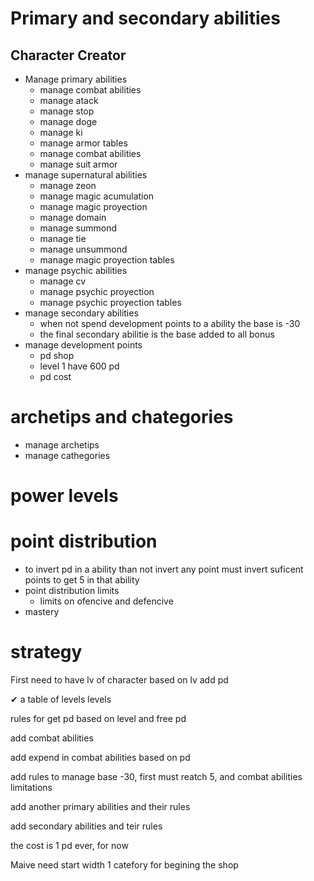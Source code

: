 # Primary and secondary abilities
## Character Creator
* Manage primary abilities
  * manage combat abilities
  * manage atack
  * manage stop
  * manage doge
  * manage ki
  * manage armor tables
  * manage combat abilities
  * manage suit armor
* manage supernatural abilities
  * manage zeon
  * manage magic acumulation
  * manage magic proyection
  * manage domain
  * manage summond
  * manage tie
  * manage unsummond
  * manage magic proyection tables
* manage psychic abilities
  * manage cv
  * manage psychic proyection
  * manage psychic proyection tables
* manage secondary abilities
  * when not spend development points to a ability the base is -30
  * the final secondary abilitie is the base added to all bonus
* manage development points
  * pd shop
  * level 1 have 600 pd
  * pd cost
# archetips and chategories
* manage archetips
* manage cathegories
# power levels
# point distribution
* to invert pd in a ability than not invert any point must invert suficent points to get 5 in that ability
* point distribution limits
  *  limits on ofencive and defencive 
*  mastery

# strategy
First need to have lv of character 
based on lv add pd

✔ a table of levels levels 

rules for get pd based on level and free pd

add combat abilities 

add expend in combat abilities based on pd

add rules to manage base -30, first must reatch 5, and combat abilities limitations

add another primary abilities and their rules

add secondary abilities and teir rules

the cost is 1 pd ever, for now

Maive need start width 1 catefory for begining the shop
